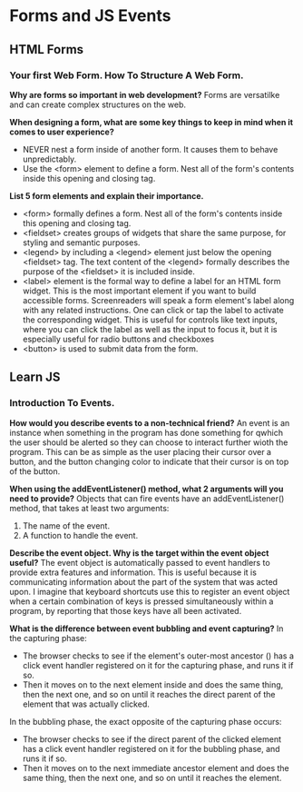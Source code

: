 # Forms and JS Events

## HTML Forms

### Your first Web Form. How To Structure A Web Form.

**Why are forms so important in web development?**
Forms are versatilke and can create complex structures on the web. 

**When designing a form, what are some key things to keep in mind when it comes to user experience?**

- NEVER nest a form inside of another form. It causes them to behave unpredictably.
- Use the \<form> element to define a form. Nest all of the form's contents inside this opening and closing tag.

**List 5 form elements and explain their importance.**

- \<form> formally defines a form. Nest all of the form's contents inside this opening and closing tag.
- \<fieldset> creates groups of widgets that share the same purpose, for styling and semantic purposes.
- \<legend> by including a \<legend> element just below the opening \<fieldset> tag. The text content of the \<legend> formally describes the purpose of the \<fieldset> it is included inside.
- \<label> element is the formal way to define a label for an HTML form widget. This is the most important element if you want to build accessible forms. Screenreaders will speak a form element's label along with any related instructions. One can click or tap the label to activate the corresponding widget. This is useful for controls like text inputs, where you can click the label as well as the input to focus it, but it is especially useful for radio buttons and checkboxes
- \<button> is used to submit data from the form.

## Learn JS

### Introduction To Events.

**How would you describe events to a non-technical friend?**
An event is an instance when something in the program has done something for qwhich the user should be alerted so they can choose to interact further wioth the program. This can be as simple as the user placing their cursor over a button, and the button changing color to indicate that their cursor is on top of the button.

**When using the addEventListener() method, what 2 arguments will you need to provide?**
Objects that can fire events have an addEventListener() method, that takes at least two arguments: 

1. The name of the event.
2. A function to handle the event.

**Describe the event object. Why is the target within the event object useful?**
The event object is automatically passed to event handlers to provide extra features and information. This is useful because it is communicating information about the part of the system that was acted upon. I imagine that keyboard shortcuts use this to register an event object when a certain combination of keys is pressed simultaneously within a program, by reporting that those keys have all been activated. 

**What is the difference between event bubbling and event capturing?**
In the capturing phase:

- The browser checks to see if the element's outer-most ancestor (<html>) has a click event handler registered on it for the capturing phase, and runs it if so.
- Then it moves on to the next element inside <html> and does the same thing, then the next one, and so on until it reaches the direct parent of the element that was actually clicked.


In the bubbling phase, the exact opposite of the capturing phase occurs:

- The browser checks to see if the direct parent of the clicked element has a click event handler registered on it for the bubbling phase, and runs it if so.
- Then it moves on to the next immediate ancestor element and does the same thing, then the next one, and so on until it reaches the <html> element.